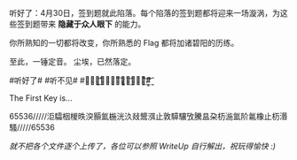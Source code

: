 听好了：4月30日，签到题就此陷落。每个陷落的签到题都将迎来一场漩涡，为这些签到题带来 **隐藏于众人眼下** 的能力。

你所熟知的一切都将改变，你所熟悉的 Flag 都将加诸碧阳的历练。

至此，一锤定音。
尘埃，已然落定。

#听好了# #听不见# #听̶̗͕̊͜͝力̶̡̦̀̚͠故̷͚͍̦́̾́͢͝障̵̯͎͌͢͝#̸͇̈͌͢͝

The First Key is...

65536/////洰驦栶椶昳湥顥氳椸洸汣敥鬹渳止敦騲驤攷騰昷朶杤湤氳阶氱橡止杤湣騷/////65536

*就不把各个文件逐个上传了，各位可以参照 WriteUp 自行解出，祝玩得愉快 :)*
